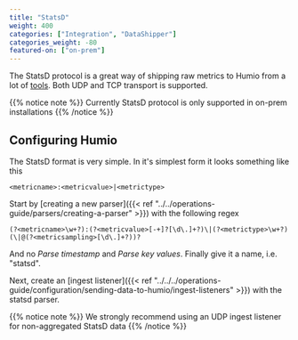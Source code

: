 ```yaml
---
title: "StatsD"
weight: 400
categories: ["Integration", "DataShipper"]
categories_weight: -80
featured-on: ["on-prem"]
---
```


The StatsD protocol is a great way of shipping raw metrics to Humio from a lot of [tools](https://github.com/etsy/statsd/wiki#client-implementations). Both UDP and TCP transport is supported.

{{% notice note %}}
Currently StatsD protocol is only supported in on-prem installations
{{% /notice %}}

## Configuring Humio

The StatsD format is very simple. In it's simplest form it looks something like this

```
<metricname>:<metricvalue>|<metrictype>
```

Start by [creating a new parser]({{< ref "../../operations-guide/parsers/creating-a-parser" >}}) with the following regex

```regexp
(?<metricname>\w+?):(?<metricvalue>[-+]?[\d\.]+?)\|(?<metrictype>\w+?)(\|@(?<metricsampling>[\d\.]+?))?
```

And no _Parse timestamp_ and _Parse key values_. Finally give it a name, i.e. "statsd".

Next, create an [ingest listener]({{< ref "../../../operations-guide/configuration/sending-data-to-humio/ingest-listeners" >}}) with the statsd parser.

{{% notice note %}}
We strongly recommend using an UDP ingest listener for non-aggregated StatsD data
{{% /notice %}}
